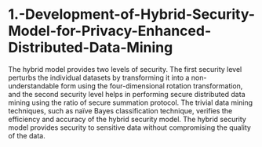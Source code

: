# 1.-Development-of-Hybrid-Security-Model-for-Privacy-Enhanced-Distributed-Data-Mining
The hybrid model provides two levels of security. The first security level perturbs the individual datasets by transforming it into a non-understandable form using the four-dimensional rotation transformation, and the second security level helps in performing secure distributed data mining using the ratio of secure summation protocol. The trivial data mining techniques, such as naïve Bayes classification technique, verifies the efficiency and accuracy of the hybrid security model. The hybrid security model provides security to sensitive data without compromising the quality of the data.
